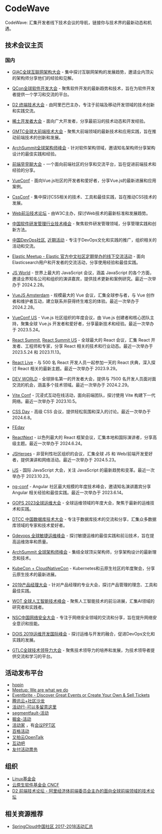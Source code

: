 # CodeWave
CodeWave: 汇集开发者线下技术会议的导航，链接你与技术界的最新动态和机遇。

## 技术会议主页
### 国内
* [GIAC全球互联网架构大会](http://www.thegiac.com/index.php) - 集中探讨互联网架构的发展趋势，邀请业内顶尖的架构师分享他们的经验和见解。
* [QCon全球软件开发大会](https://qcon.infoq.cn/) - 聚焦软件开发的最新趋势和技术，旨在为软件开发者提供一个学习和交流的平台。
* [D2 终端技术大会](https://d2.alibabatech.com/) - 由阿里巴巴主办，专注于前端及移动开发领域的技术创新和实践交流。
* [稀土开发者大会](https://conf.juejin.cn/) - 面向广大开发者，分享最前沿的技术动态和开发经验。
* [GMTC全球大前端技术大会](https://gmtc.infoq.cn/) - 聚焦大前端领域的最新技术和应用实践，旨在推动前端技术的创新和发展。
* [ArchSummit全球架构师峰会](https://sz2019.archsummit.com/) - 针对软件架构领域，邀请知名架构师分享架构设计的最佳实践和经验。
* [前端早早聊大会](https://www.zaozao.run/) - 一个面向前端社区的分享和交流平台，旨在促进前端技术和经验的分享。
* [VueConf](https://node.fequan.com/) - 面向Vue.js社区的开发者和爱好者，分享Vue.js的最新进展和应用案例。
* [CssConf](http://cssconf.org/) - 集中探讨CSS相关的技术、工具和最佳实践，旨在推动CSS技术的发展。
* [Web前沿技术论坛](https://www.w3.org/2023/06/china-web-forum/) - 由W3C主办，探讨Web技术的最新标准和发展趋势。
* [中国软件研发管理行业技术峰会](http://www.csdisummit.com/) - 聚焦软件研发管理领域，分享管理实践和创新方法。
* [中国DevOps社区](https://DevOpsChina.org), [近期活动](https://www.hdb.com/u/bqaf3u.html) - 专注于DevOps文化和实践的推广，组织相关的活动和交流。
* [Elastic Meetup - Elastic 官方中文社区定期举办的线下交流活动](https://meetup.elasticsearch.cn/event/index.html) - 面向Elasticsearch用户和开发者的交流活动，分享使用经验和最佳实践。
* [JS World](https://jsworldconference.com/) - 世界上最大的 JavaScript 会议，涵盖 JavaScript 的各个方面，邀请业界知名公司和组织的演讲嘉宾，提供技术更新和案例研究。最近一次举办于 2024.2.28。
* [VueJS Amsterdam](https://vuejs.amsterdam/) - 规模最大的 Vue 会议，汇集全球参与者，与 Vue 创作者和维护者互动，建立联系并获得终生难忘的体验。最近一次举办于 2024.2.28。
* [VueConf US](https://us.vuejs.org/) - Vue.js 社区组织的年度会议，由 Vue.js 创建者和核心团队主持，聚集全球 Vue.js 开发者和爱好者，分享最新技术和经验。最近一次举办于 2023.5.24。
* [React Summit](https://reactsummit.com/), [React Summit US](https://reactsummit.us/) - 全球最大的 React 会议，汇集 React 开发者、工程师和专家，分享 React 相关的技术和行业动态。最近一次举办于 2023.5.24 和 2023.11.13。
* [React Live](https://reactlive.nl/) - 与 500 名 React 开发人员一起参加一天的 React 庆典，深入探讨 React 相关的最新主题。最近一次举办于 2023.9.29。
* [DEV WORLD](https://devworldconference.com/) - 全球排名第一的开发者大会，提供与 7500 名开发人员面对面交流的机会，涵盖多个技术领域。最近一次举办于 2024.2.29。
* [Vite Conf](https://viteconf.org/23/) - 沉浸式互动在线活动，面向前端团队，探讨使用 Vite 构建下一代网络。最近一次举办于 2023.10.5。
* [CSS Day](https://cssday.nl/2023) - 高级 CSS 会议，提供轻松氛围和深入的讨论。最近一次举办于 2024.6.8。
* [FEday](https://www.fequan.com/) 
* [ReactNext](https://www.react-next.com/) - 以色列最大的 React 框架会议，汇集本地和国际演讲者，分享高级主题。最近一次举办于 2024.6.24。
* [JSHeroes](https://jsheroes.io/) - 非营利性社区组织的会议，汇集全球 JS 和 Web/前端开发爱好者，提供演讲和网络活动。最近一次举办于 2024.5.23。
* [iJS](https://javascript-conference.com/munich/) - 国际 JavaScript 大会，关注 JavaScript 的最新趋势和变革。最近一次举办于 2023.10.23。
* [ng-conf](https://ng-conf.org/) - Angular 社区最大规模的年度技术峰会，邀请知名演讲嘉宾分享 Angular 相关经验和最佳实践。最近一次举办于 2023.6.14。

* [GOPS 2023全球运维大会](https://www.bagevent.com/event/gops2023) - 全球运维领域的年度大会，聚焦于最新的运维技术和实践。
* [DTCC 中国数据库技术大会](https://dtcc.it168.com/) - 专注于数据库技术的交流和分享，汇集众多数据库领域的专家和技术爱好者。
* [Gdevops 全球敏捷运维峰会](https://www.bagevent.com/event/8384949) - 探讨敏捷运维的最佳实践和前沿技术，旨在提高运维效率和质量。
* [ArchSummit 全球架构师峰会](https://archsummit.infoq.cn/2024/shenzhen) - 集结全球顶尖架构师，分享架构设计的最新理念和技术。
* [KubeCon + CloudNativeCon]() - Kubernetes和云原生社区的年度聚会，分享云原生技术的最新进展。
* [2019产品经理大会](http://pm-summit.org/modao) - 针对产品经理的专业大会，探讨产品管理的理念、工具和最佳实践。
* [WOT 全球人工智能技术峰会](https://wot.51cto.com/act/wot2023/shenzhen/) - 聚焦人工智能技术的前沿进展，汇集AI领域的研究者和实践者。
* [NSC中国网络安全大会](https://nsc.skdlabs.com/) - 专注于网络安全领域的交流和分享，旨在提升网络安全意识和技能。
* [DOIS 2019运维开发国际峰会](https://www.bagevent.com/event/2414051) - 探讨运维与开发的融合，促进DevOps文化和实践的发展。
* [GTLC全球技术领导力大会](https://gtlc.infoq.cn/2021/shanghai) - 聚焦技术领导力的培养和发展，为技术领导者提供交流和学习的平台。


## 活动发布平台
* [hopin](https://hopin.com/explore)
* [Meetup: We are what we do](https://www.meetup.com/)
* [Eventbrite - Discover Great Events or Create Your Own & Sell Tickets](https://www.eventbrite.com/)
* [腾讯云+社区沙龙](https://cloud.tencent.com/developer/salon)
* [活动行-可以多留意这里](http://www.huodongxing.com/)
* [segmentfault-活动](https://segmentfault.com/events)
* [掘金-活动](https://juejin.im/events/all)
* [活动家](https://www.huodongjia.com/) ，有[会议PPT区](https://doc.huodongjia.com/)
* [百格活动](https://www.bagevent.com/)
* [又拍云OpenTalk](https://opentalk.upyun.com/)
* [互动吧](https://www.hdb.com/)
* [友付活动票务](https://yoopay.cn/collect/search/event)
  
## 组织
* [Linux基金会](https://linuxfoundation.cn/)
* [云原生软件基金会 CNCF ](https://www.cncf.io/)
* [D2 前端技术论坛 - 阿里经济体前端委员会主办的面向全球前端领域的技术论坛 ](https://github.com/d2forum)

## 相关资源推荐
* [SpringCloud中国社区 2017-2018活动汇总](https://github.com/SpringCloud/spring-cloud-document)
